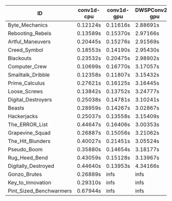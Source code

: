 |ID|conv1d-cpu|conv1d-gpu|DWSPConv2D-gpu|gemm-gpu|avg|
|-|-|-|-|-|-|
|Byte_Mechanics|0.12124s|0.11616s|2.88691s|1.77562s|1.22498s|
|Rebooting_Rebels|0.13589s|0.15370s|2.97166s|1.76222s|1.25587s|
|Artful_Maneuvers|0.20445s|0.15276s|2.91569s|1.78529s|1.26455s|
|Creed_Symbol|0.18553s|0.14190s|2.95430s|1.77901s|1.26518s|
|Blackouts|0.23532s|0.20475s|2.98902s|1.73195s|1.29026s|
|Computer_Crew|0.10699s|0.16770s|3.17057s|1.77021s|1.30387s|
|Smalltalk_Dribble|0.12358s|0.11807s|3.15432s|1.84218s|1.30954s|
|Prime_Calculus|0.27621s|0.16125s|3.16445s|1.76789s|1.34245s|
|Loose_Screws|0.13842s|0.13752s|3.24777s|1.88469s|1.35210s|
|Digital_Destroyers|0.25038s|0.14781s|3.10241s|1.95986s|1.36511s|
|Beasts|0.28959s|0.14267s|3.02867s|2.05245s|1.37834s|
|Hackerjacks|0.25037s|0.13558s|3.15409s|2.02748s|1.39188s|
|The_ERROR_List|0.44647s|0.16406s|3.00353s|2.02008s|1.40853s|
|Grapevine_Squad|0.26887s|0.15056s|3.21062s|2.00522s|1.40882s|
|The_Hit_Blunders|0.40027s|0.21451s|3.05524s|1.99826s|1.41707s|
|Pseudo_Boom|0.35880s|0.14654s|3.18177s|2.01652s|1.42590s|
|Rug_Heed_Bend|0.43059s|0.15128s|3.13967s|2.13306s|1.46365s|
|Digitally_Destroyed|0.44640s|0.13953s|4.34166s|2.66930s|1.89922s|
|Gonzo_Brutes|0.26889s|infs|infs|infs|infs|
|Key_to_Innovation|0.29310s|infs|infs|2.70638s|infs|
|Pint_Sized_Benchwarmers|0.67944s|infs|infs|4.54083s|infs|
